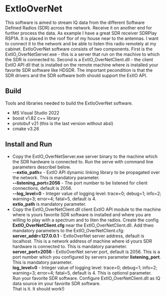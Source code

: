 # ExtIoOverNet
This software is aimed to stream IQ data from the different Software Defined Radios (SDR) across the network. Receive it on another end for further process the data. As example I have a great SDR receiver SDRPlay RSP1A. It is placed in the roof flor of my house near to the antennas. I want to connect it to the network and be able to listen this radio remotely at my cabinet.
ExtIoOverNet software consists of two components. First is the ExtIO_OverNetServer.exe - this is a server that run on the machive to which the SDR is connected to. Second is a ExtIO_OverNetClient.dll - the client ExtIO API dll that is installed on the remote machine where is installed your favorite SDR software like HDSDR.
The important pecondition is that the SDR drivers and the SDR software both should support the ExtIO API.
## Build
Tools and libraries needed to build the ExtIoOverNet software.
* MS Visual Studio 2022
* boost v1.82 c++ library
* protobuf v21 (this is the last version without absl)
* cmake v3.26
## Install and Run
* Copy the ExtIO_OverNetServer.exe server binary to the machine which the SDR hardware is connected to. Run the serve with command line parameters describel below.<br>
<b>--extio_path=<Path to the ExtIO_XXX.dll></b>  - ExtIO API dynamic linking library to be propagated over the network. This is mandatory parameter.<br>
<b>--listening_port=2056</b>  - The port number to be listened for client connections, default is 2056.<br>
<b>--log_level=0</b>  - Integer value of logging level: trace=0; debug=1; info=2; warning=3; error=4; fatal=5, default is 4.<br>
<b>extio_path</b> is mandatory parameter.
* Copy the ExtIO_OverNetClient.dll client ExtIO API module to the machine where is yours favorite SDR software is installed and where you are willing to play with a spectrum and to liten the radios. Create the config <b>ExtIO_OverNetClient.cfg</b> near the ExtIO_OverNetClient.dll. Add thwo mandatory parameters to the ExtIO_OverNetClient.cfg:<br>
<b>server_addr=127.0.0.1</b>  - ExtIoOverNet server address, default is localhost. This is a network address of machine where id yours SDR hardware is connected to. This is mandatory parameter.<br>
<b>server_port=2056</b>  - ExtIoOverNet server port, default is 2056. This is a port number which you configured by servers parameter <b>listening_port</b>. This is mandatory parameter.<br>
<b>log_level=0</b>  - Integer value of logging level: trace=0; debug=1; info=2; warning=3; error=4; fatal=5, default is 4. This is optionsl parameter.<br>
Run your favorite SDR software. Configure ExtIO_OverNetClient.dll as IQ data source im your favorite SDR software.<br>
That is it. It should work!)
